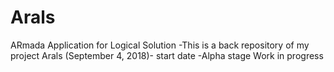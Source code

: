 # Arals
ARmada Application for Logical Solution
-This is a back repository of my project Arals (September 4, 2018)- start date
-Alpha stage Work in progress
